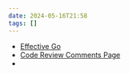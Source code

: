 ```yaml
---
date: 2024-05-16T21:58
tags: []
---
```

- [Effective Go](https://go.dev/doc/effective_go)
- [Code Review Comments Page](https://go.dev/wiki/CodeReviewComments)
- 